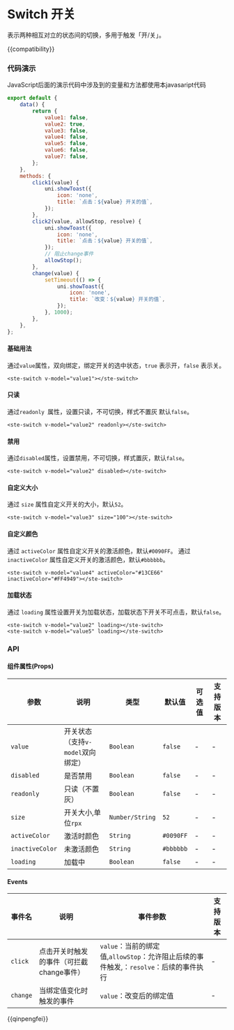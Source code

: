 # Switch 开关

表示两种相互对立的状态间的切换，多用于触发「开/关」。

{{compatibility}}

### 代码演示
JavaScript后面的演示代码中涉及到的变量和方法都使用本javasaript代码
```javascript
export default {
	data() {
		return {
			value1: false,
			value2: true,
			value3: false,
			value4: false,
			value5: false,
			value6: false,
			value7: false,
		};
	},
	methods: {
		click1(value) {
			uni.showToast({
				icon: 'none',
				title: `点击：${value} 开关的值`,
			});
		},
		click2(value, allowStop, resolve) {
			uni.showToast({
				icon: 'none',
				title: `点击：${value} 开关的值`,
			});
			// 阻止change事件
			allowStop();
		},
		change(value) {
			setTimeout(() => {
				uni.showToast({
					icon: 'none',
					title: `改变：${value} 开关的值`,
				});
			}, 1000);
		},
	},
};
```

#### 基础用法
通过`value`属性，双向绑定，绑定开关的选中状态，`true` 表示开，`false` 表示关。
```
<ste-switch v-model="value1"></ste-switch>
```

#### 只读  
通过`readonly `属性，设置只读，不可切换，样式不置灰 默认`false`。 
```
<ste-switch v-model="value2" readonly></ste-switch>
```

#### 禁用  
通过`disabled`属性，设置禁用，不可切换，样式置灰，默认`false`。 
```
<ste-switch v-model="value2" disabled></ste-switch>
```

#### 自定义大小  
通过 `size` 属性自定义开关的大小，默认`52`。 
```
<ste-switch v-model="value3" size="100"></ste-switch>
```

#### 自定义颜色  
通过 `activeColor` 属性自定义开关的激活颜色，默认`#0090FF`。 
通过 `inactiveColor` 属性自定义开关的激活颜色，默认`#bbbbbb`。 
```
<ste-switch v-model="value4" activeColor="#13CE66" inactiveColor="#FF4949"></ste-switch>
```

#### 加载状态  
通过 `loading` 属性设置开关为加载状态，加载状态下开关不可点击，默认`false`。
```
<ste-switch v-model="value2" loading></ste-switch>
<ste-switch v-model="value5" loading></ste-switch>
```

### API
#### 组件属性(Props)

| 参数				| 说明								| 类型				| 默认值		| 可选值	| 支持版本	|
| ---				| ---								| ---				| ---		| ---	| ---		|
| `value`			| 开关状态（支持`v-model`双向绑定）	| `Boolean`			| `false`	| -		| -			|
| `disabled`		| 是否禁用							| `Boolean`			| `false`	| -		| -			|
| `readonly`		| 只读（不置灰）						| `Boolean`			| `false`	| -		| -			|
| `size`			| 开关大小,单位`rpx`					| `Number/String`	| `52`		| -		| -			|
| `activeColor`		| 激活时颜色							| `String`			| `#0090FF`	| -		| -			|
| `inactiveColor`	| 未激活颜色							| `String`			| `#bbbbbb`	| -		| -			|
| `loading`			| 加载中								| `Boolean`			| `false`	| -		| -			|


#### Events
|事件名		|说明									|事件参数																			|支持版本	|
|---		|---									|---																				|---		|
| `click`	|点击开关时触发的事件（可拦截change事件）	|`value`：当前的绑定值,`allowStop`：允许阻止后续的事件触发,：`resolve`：后续的事件执行	| -			|
| `change`	|当绑定值变化时触发的事件					|`value`：改变后的绑定值																| -			|


{{qinpengfei}}